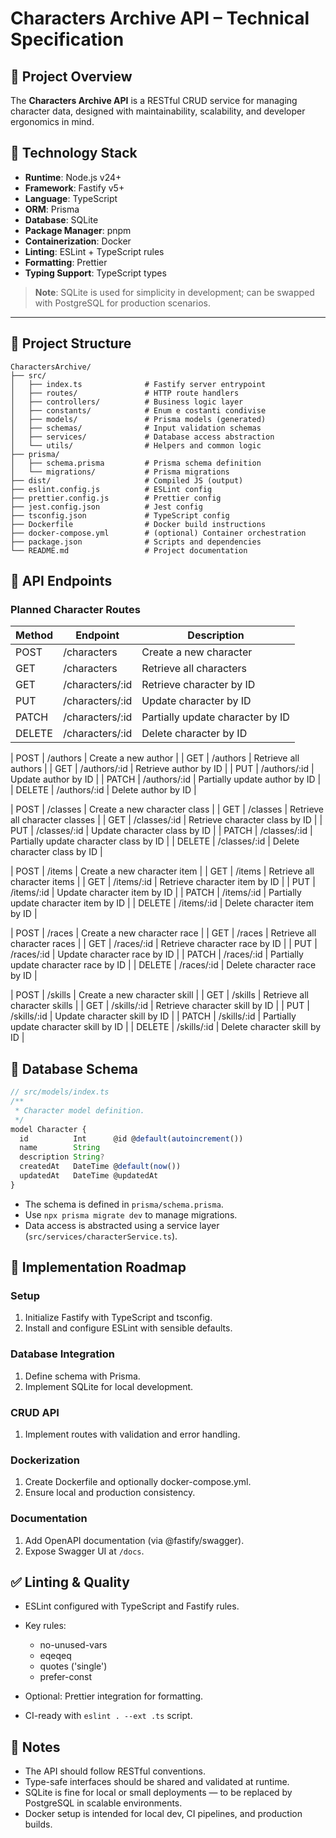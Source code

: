 # Characters Archive API – Technical Specification

## 🧾 Project Overview

The **Characters Archive API** is a RESTful CRUD service for managing character data, designed with maintainability, scalability, and developer ergonomics in mind.

## 🔧 Technology Stack

- **Runtime**: Node.js v24+
- **Framework**: Fastify v5+
- **Language**: TypeScript
- **ORM**: Prisma
- **Database**: SQLite
- **Package Manager**: pnpm
- **Containerization**: Docker
- **Linting**: ESLint + TypeScript rules
- **Formatting**: Prettier
- **Typing Support**: TypeScript types

> **Note**: SQLite is used for simplicity in development; can be swapped with PostgreSQL for production scenarios.

---

## 📁 Project Structure

```plaintext
CharactersArchive/
├── src/
│   ├── index.ts              # Fastify server entrypoint
│   ├── routes/               # HTTP route handlers
│   ├── controllers/          # Business logic layer
│   ├── constants/            # Enum e costanti condivise
│   ├── models/               # Prisma models (generated)
│   ├── schemas/              # Input validation schemas
│   ├── services/             # Database access abstraction
│   └── utils/                # Helpers and common logic
├── prisma/
│   ├── schema.prisma         # Prisma schema definition
│   └── migrations/           # Prisma migrations
├── dist/                     # Compiled JS (output)
├── eslint.config.js          # ESLint config
├── prettier.config.js        # Prettier config
├── jest.config.json          # Jest config
├── tsconfig.json             # TypeScript config
├── Dockerfile                # Docker build instructions
├── docker-compose.yml        # (optional) Container orchestration
├── package.json              # Scripts and dependencies
└── README.md                 # Project documentation
```

## 🔌 API Endpoints

### Planned Character Routes

| Method | Endpoint        | Description                      |
| ------ | --------------- | -------------------------------- |
| POST   | /characters     | Create a new character           |
| GET    | /characters     | Retrieve all characters          |
| GET    | /characters/:id | Retrieve character by ID         |
| PUT    | /characters/:id | Update character by ID           |
| PATCH  | /characters/:id | Partially update character by ID |
| DELETE | /characters/:id | Delete character by ID           |

| POST   | /authors              | Create a new author              |
| GET    | /authors              | Retrieve all authors             |
| GET    | /authors/:id          | Retrieve author by ID            |
| PUT    | /authors/:id          | Update author by ID              |
| PATCH  | /authors/:id          | Partially update author by ID    |
| DELETE | /authors/:id          | Delete author by ID              |

| POST   | /classes              | Create a new character class     |
| GET    | /classes              | Retrieve all character classes   |
| GET    | /classes/:id          | Retrieve character class by ID   |
| PUT    | /classes/:id          | Update character class by ID     |
| PATCH  | /classes/:id          | Partially update character class by ID |
| DELETE | /classes/:id          | Delete character class by ID     |

| POST   | /items                | Create a new character item      |
| GET    | /items                | Retrieve all character items     |
| GET    | /items/:id            | Retrieve character item by ID    |
| PUT    | /items/:id            | Update character item by ID      |
| PATCH  | /items/:id            | Partially update character item by ID |
| DELETE | /items/:id            | Delete character item by ID      |

| POST   | /races                | Create a new character race      |
| GET    | /races                | Retrieve all character races     |
| GET    | /races/:id            | Retrieve character race by ID    |
| PUT    | /races/:id            | Update character race by ID      |
| PATCH  | /races/:id            | Partially update character race by ID |
| DELETE | /races/:id            | Delete character race by ID      |

| POST   | /skills               | Create a new character skill     |
| GET    | /skills               | Retrieve all character skills    |
| GET    | /skills/:id           | Retrieve character skill by ID   |
| PUT    | /skills/:id           | Update character skill by ID     |
| PATCH  | /skills/:id           | Partially update character skill by ID |
| DELETE | /skills/:id           | Delete character skill by ID     |

## 🧬 Database Schema

```typescript
// src/models/index.ts
/**
 * Character model definition.
 */
model Character {
  id          Int      @id @default(autoincrement())
  name        String
  description String?
  createdAt   DateTime @default(now())
  updatedAt   DateTime @updatedAt
}
```

- The schema is defined in `prisma/schema.prisma`.
- Use `npx prisma migrate dev` to manage migrations.
- Data access is abstracted using a service layer (`src/services/characterService.ts`).

## 🚀 Implementation Roadmap

### Setup

1. Initialize Fastify with TypeScript and tsconfig.
2. Install and configure ESLint with sensible defaults.

### Database Integration

1. Define schema with Prisma.
2. Implement SQLite for local development.

### CRUD API

1. Implement routes with validation and error handling.

### Dockerization

1. Create Dockerfile and optionally docker-compose.yml.
2. Ensure local and production consistency.

### Documentation

1. Add OpenAPI documentation (via @fastify/swagger).
2. Expose Swagger UI at `/docs`.

## ✅ Linting & Quality

- ESLint configured with TypeScript and Fastify rules.
- Key rules:
  - no-unused-vars
  - eqeqeq
  - quotes ('single')
  - prefer-const

- Optional: Prettier integration for formatting.
- CI-ready with `eslint . --ext .ts` script.

## 📌 Notes

- The API should follow RESTful conventions.
- Type-safe interfaces should be shared and validated at runtime.
- SQLite is fine for local or small deployments — to be replaced by PostgreSQL in scalable environments.
- Docker setup is intended for local dev, CI pipelines, and production builds.
